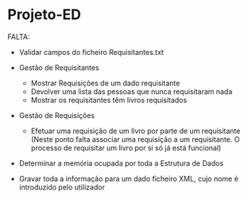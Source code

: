 # Projeto-ED

FALTA:
  - Validar campos do ficheiro Requisitantes.txt
  
  - Gestão de Requisitantes
    - Mostrar Requisições de um dado requisitante
    - Devolver uma lista das pessoas que nunca requisitaram nada
    - Mostrar os requisitantes têm livros requisitados
    
  - Gestão de Requisições
    - Efetuar uma requisição de um livro por parte de um requisitante (Neste ponto falta associar uma requisição a um requisitante. O processo de requisitar um livro por si só já está funcional)
    
  - Determinar a memória ocupada por toda a Estrutura de Dados
  - Gravar toda a informação para um dado ficheiro XML, cujo nome é introduzido pelo utilizador
